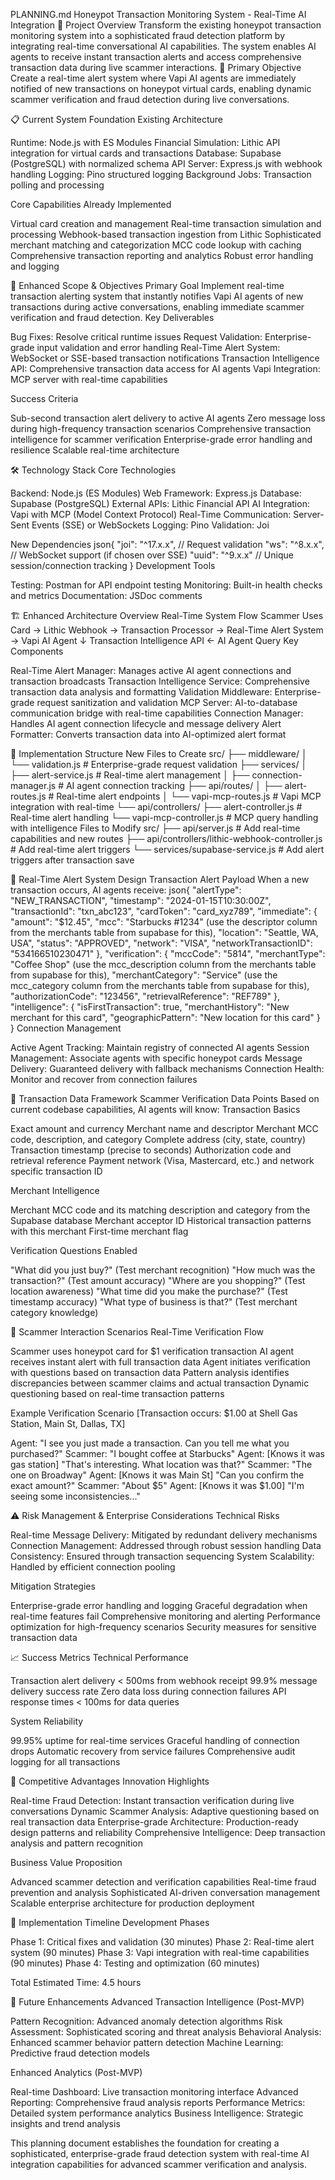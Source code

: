 PLANNING.md
Honeypot Transaction Monitoring System - Real-Time AI Integration
🎯 Project Overview
Transform the existing honeypot transaction monitoring system into a sophisticated fraud detection platform by integrating real-time conversational AI capabilities. The system enables AI agents to receive instant transaction alerts and access comprehensive transaction data during live scammer interactions.
🚀 Primary Objective
Create a real-time alert system where Vapi AI agents are immediately notified of new transactions on honeypot virtual cards, enabling dynamic scammer verification and fraud detection during live conversations.

📋 Current System Foundation
Existing Architecture

Runtime: Node.js with ES Modules
Financial Simulation: Lithic API integration for virtual cards and transactions
Database: Supabase (PostgreSQL) with normalized schema
API Server: Express.js with webhook handling
Logging: Pino structured logging
Background Jobs: Transaction polling and processing

Core Capabilities Already Implemented

Virtual card creation and management
Real-time transaction simulation and processing
Webhook-based transaction ingestion from Lithic
Sophisticated merchant matching and categorization
MCC code lookup with caching
Comprehensive transaction reporting and analytics
Robust error handling and logging


🎯 Enhanced Scope & Objectives
Primary Goal
Implement real-time transaction alerting system that instantly notifies Vapi AI agents of new transactions during active conversations, enabling immediate scammer verification and fraud detection.
Key Deliverables

Bug Fixes: Resolve critical runtime issues
Request Validation: Enterprise-grade input validation and error handling
Real-Time Alert System: WebSocket or SSE-based transaction notifications
Transaction Intelligence API: Comprehensive transaction data access for AI agents
Vapi Integration: MCP server with real-time capabilities

Success Criteria

Sub-second transaction alert delivery to active AI agents
Zero message loss during high-frequency transaction scenarios
Comprehensive transaction intelligence for scammer verification
Enterprise-grade error handling and resilience
Scalable real-time architecture


🛠 Technology Stack
Core Technologies

Backend: Node.js (ES Modules)
Web Framework: Express.js
Database: Supabase (PostgreSQL)
External APIs: Lithic Financial API
AI Integration: Vapi with MCP (Model Context Protocol)
Real-Time Communication: Server-Sent Events (SSE) or WebSockets
Logging: Pino
Validation: Joi

New Dependencies
json{
  "joi": "^17.x.x",           // Request validation
  "ws": "^8.x.x",             // WebSocket support (if chosen over SSE)
  "uuid": "^9.x.x"            // Unique session/connection tracking
}
Development Tools

Testing: Postman for API endpoint testing
Monitoring: Built-in health checks and metrics
Documentation: JSDoc comments


🏗 Enhanced Architecture Overview
Real-Time System Flow
Scammer Uses Card → Lithic Webhook → Transaction Processor → Real-Time Alert System → Vapi AI Agent
                                                    ↓
                              Transaction Intelligence API ← AI Agent Query
Key Components

Real-Time Alert Manager: Manages active AI agent connections and transaction broadcasts
Transaction Intelligence Service: Comprehensive transaction data analysis and formatting
Validation Middleware: Enterprise-grade request sanitization and validation
MCP Server: AI-to-database communication bridge with real-time capabilities
Connection Manager: Handles AI agent connection lifecycle and message delivery
Alert Formatter: Converts transaction data into AI-optimized alert format


📂 Implementation Structure
New Files to Create
src/
├── middleware/
│   └── validation.js                    # Enterprise-grade request validation
├── services/
│   ├── alert-service.js                 # Real-time alert management
│   ├── connection-manager.js            # AI agent connection tracking
├── api/routes/
│   ├── alert-routes.js                  # Real-time alert endpoints
│   └── vapi-mcp-routes.js              # Vapi MCP integration with real-time
└── api/controllers/
    ├── alert-controller.js              # Real-time alert handling
    └── vapi-mcp-controller.js           # MCP query handling with intelligence
Files to Modify
src/
├── api/server.js                        # Add real-time capabilities and new routes
├── api/controllers/lithic-webhook-controller.js  # Add real-time alert triggers
└── services/supabase-service.js         # Add alert triggers after transaction save

🚨 Real-Time Alert System Design
Transaction Alert Payload
When a new transaction occurs, AI agents receive:
json{
  "alertType": "NEW_TRANSACTION",
  "timestamp": "2024-01-15T10:30:00Z",
  "transactionId": "txn_abc123",
  "cardToken": "card_xyz789",
  "immediate": {
    "amount": "$12.45",
    "mcc": "Starbucks #1234" (use the descriptor column from the merchants table from supabase for this),
    "location": "Seattle, WA, USA",
    "status": "APPROVED",
    "network": "VISA",
    "networkTransactionID": "534166510230471"
  },
  "verification": {
    "mccCode": "5814",
    "merchantType": "Coffee Shop" (use the mcc_description column from the merchants table from supabase for this),
    "merchantCategory": "Service" (use the mcc_category column from the merchants table from supabase for this),
    "authorizationCode": "123456",
    "retrievalReference": "REF789"
  },
  "intelligence": {
    "isFirstTransaction": true,
    "merchantHistory": "New merchant for this card",
    "geographicPattern": "New location for this card"
  }
}
Connection Management

Active Agent Tracking: Maintain registry of connected AI agents
Session Management: Associate agents with specific honeypot cards
Message Delivery: Guaranteed delivery with fallback mechanisms
Connection Health: Monitor and recover from connection failures


🧠 Transaction Data Framework
Scammer Verification Data Points
Based on current codebase capabilities, AI agents will know:
Transaction Basics

Exact amount and currency
Merchant name and descriptor
Merchant MCC code, description, and category
Complete address (city, state, country)
Transaction timestamp (precise to seconds)
Authorization code and retrieval reference
Payment network (Visa, Mastercard, etc.) and network specific transaction ID

Merchant Intelligence

Merchant MCC code and its matching description and category from the Supabase database
Merchant acceptor ID
Historical transaction patterns with this merchant
First-time merchant flag

Verification Questions Enabled

"What did you just buy?" (Test merchant recognition)
"How much was the transaction?" (Test amount accuracy)
"Where are you shopping?" (Test location awareness)
"What time did you make the purchase?" (Test timestamp accuracy)
"What type of business is that?" (Test merchant category knowledge)

🎪 Scammer Interaction Scenarios
Real-Time Verification Flow

Scammer uses honeypot card for $1 verification transaction
AI agent receives instant alert with full transaction data
Agent initiates verification with questions based on transaction data
Pattern analysis identifies discrepancies between scammer claims and actual transaction
Dynamic questioning based on real-time transaction patterns

Example Verification Scenario
[Transaction occurs: $1.00 at Shell Gas Station, Main St, Dallas, TX]

Agent: "I see you just made a transaction. Can you tell me what you purchased?"
Scammer: "I bought coffee at Starbucks"
Agent: [Knows it was gas station] "That's interesting. What location was that?"
Scammer: "The one on Broadway"
Agent: [Knows it was Main St] "Can you confirm the exact amount?"
Scammer: "About $5"
Agent: [Knows it was $1.00] "I'm seeing some inconsistencies..."

⚠️ Risk Management & Enterprise Considerations
Technical Risks

Real-time Message Delivery: Mitigated by redundant delivery mechanisms
Connection Management: Addressed through robust session handling
Data Consistency: Ensured through transaction sequencing
System Scalability: Handled by efficient connection pooling

Mitigation Strategies

Enterprise-grade error handling and logging
Graceful degradation when real-time features fail
Comprehensive monitoring and alerting
Performance optimization for high-frequency scenarios
Security measures for sensitive transaction data

📈 Success Metrics
Technical Performance

Transaction alert delivery < 500ms from webhook receipt
99.9% message delivery success rate
Zero data loss during connection failures
API response times < 100ms for data queries

System Reliability

99.95% uptime for real-time services
Graceful handling of connection drops
Automatic recovery from service failures
Comprehensive audit logging for all transactions


🚀 Competitive Advantages
Innovation Highlights

Real-time Fraud Detection: Instant transaction verification during live conversations
Dynamic Scammer Analysis: Adaptive questioning based on real transaction data
Enterprise-grade Architecture: Production-ready design patterns and reliability
Comprehensive Intelligence: Deep transaction analysis and pattern recognition

Business Value Proposition

Advanced scammer detection and verification capabilities
Real-time fraud prevention and analysis
Sophisticated AI-driven conversation management
Scalable enterprise architecture for production deployment


📅 Implementation Timeline
Development Phases

Phase 1: Critical fixes and validation (30 minutes)
Phase 2: Real-time alert system (90 minutes)
Phase 3: Vapi integration with real-time capabilities (90 minutes)
Phase 4: Testing and optimization (60 minutes)

Total Estimated Time: 4.5 hours

🔮 Future Enhancements
Advanced Transaction Intelligence (Post-MVP)

Pattern Recognition: Advanced anomaly detection algorithms
Risk Assessment: Sophisticated scoring and threat analysis
Behavioral Analysis: Enhanced scammer behavior pattern detection
Machine Learning: Predictive fraud detection models

Enhanced Analytics (Post-MVP)

Real-time Dashboard: Live transaction monitoring interface
Advanced Reporting: Comprehensive fraud analysis reports
Performance Metrics: Detailed system performance analytics
Business Intelligence: Strategic insights and trend analysis

This planning document establishes the foundation for creating a sophisticated, enterprise-grade fraud detection system with real-time AI integration capabilities for advanced scammer verification and analysis.
